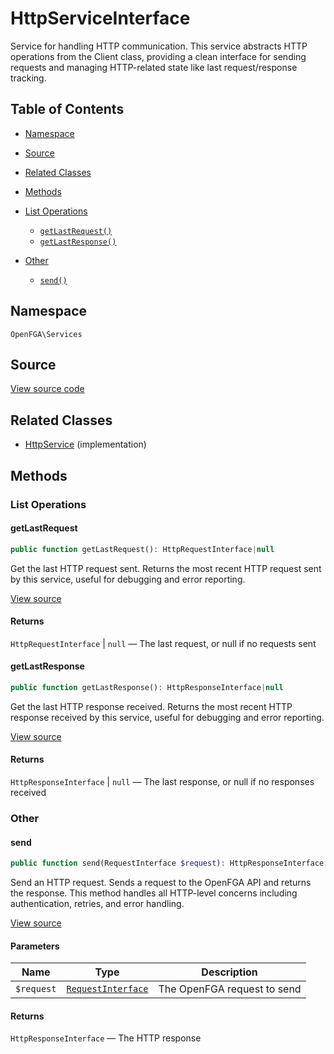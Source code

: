 # HttpServiceInterface

Service for handling HTTP communication. This service abstracts HTTP operations from the Client class, providing a clean interface for sending requests and managing HTTP-related state like last request/response tracking.

## Table of Contents

- [Namespace](#namespace)
- [Source](#source)
- [Related Classes](#related-classes)
- [Methods](#methods)

- [List Operations](#list-operations)
  - [`getLastRequest()`](#getlastrequest)
  - [`getLastResponse()`](#getlastresponse)
- [Other](#other)
  - [`send()`](#send)

## Namespace

`OpenFGA\Services`

## Source

[View source code](https://github.com/evansims/openfga-php/blob/main/src/Services/HttpServiceInterface.php)

## Related Classes

- [HttpService](Services/HttpService.md) (implementation)

## Methods

### List Operations

#### getLastRequest

```php
public function getLastRequest(): HttpRequestInterface|null

```

Get the last HTTP request sent. Returns the most recent HTTP request sent by this service, useful for debugging and error reporting.

[View source](https://github.com/evansims/openfga-php/blob/main/src/Services/HttpServiceInterface.php#L28)

#### Returns

`HttpRequestInterface` &#124; `null` — The last request, or null if no requests sent

#### getLastResponse

```php
public function getLastResponse(): HttpResponseInterface|null

```

Get the last HTTP response received. Returns the most recent HTTP response received by this service, useful for debugging and error reporting.

[View source](https://github.com/evansims/openfga-php/blob/main/src/Services/HttpServiceInterface.php#L38)

#### Returns

`HttpResponseInterface` &#124; `null` — The last response, or null if no responses received

### Other

#### send

```php
public function send(RequestInterface $request): HttpResponseInterface

```

Send an HTTP request. Sends a request to the OpenFGA API and returns the response. This method handles all HTTP-level concerns including authentication, retries, and error handling.

[View source](https://github.com/evansims/openfga-php/blob/main/src/Services/HttpServiceInterface.php#L54)

#### Parameters

| Name       | Type                                               | Description                 |
| ---------- | -------------------------------------------------- | --------------------------- |
| `$request` | [`RequestInterface`](Requests/RequestInterface.md) | The OpenFGA request to send |

#### Returns

`HttpResponseInterface` — The HTTP response
